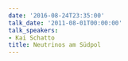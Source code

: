 ```yaml
---
date: '2016-08-24T23:35:00'
talk_date: '2011-08-01T00:00:00'
talk_speakers:
- Kai Schatto
title: Neutrinos am Südpol
---
```

